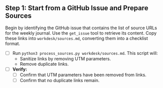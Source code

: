 ## Step 1: Start from a GitHub Issue and Prepare Sources

Begin by identifying the GitHub issue that contains the list of source URLs for the weekly journal. Use the `get_issue` tool to retrieve its content. Copy these links into `workdesk/sources.md`, converting them into a checklist format.

- [ ] Run `python3 process_sources.py workdesk/sources.md`. This script will:
    - Sanitize links by removing UTM parameters.
    - Remove duplicate links.
- [ ] **Verify:**
    - [ ] Confirm that UTM parameters have been removed from links.
    - [ ] Confirm that no duplicate links remain.